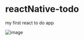 # reactNative-todo
my first react to do app


![image](https://user-images.githubusercontent.com/89732252/134473443-fafa517f-64cd-4fc3-b0f9-71eaddac27a1.png)
